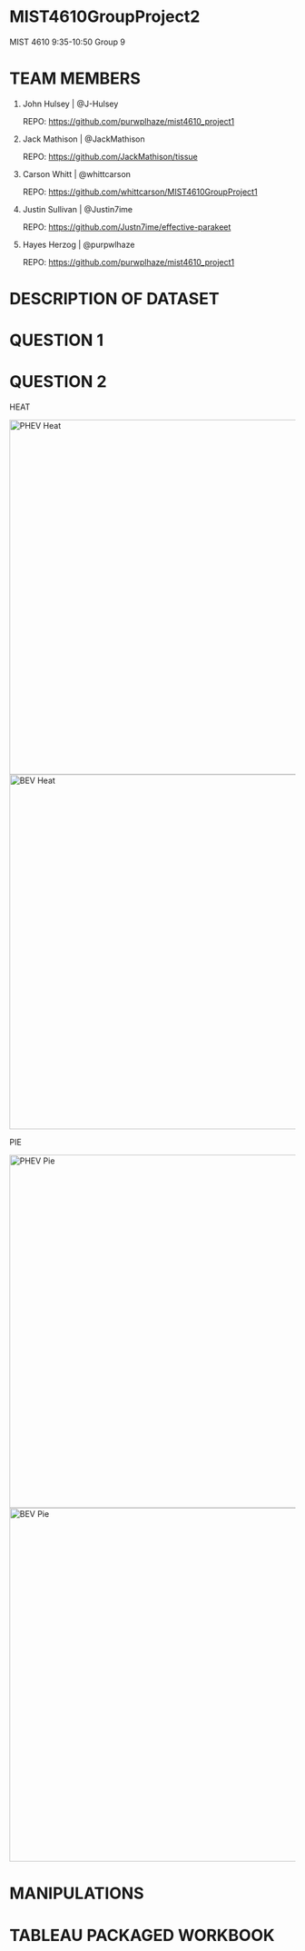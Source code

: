 # MIST4610GroupProject2

MIST 4610 9:35-10:50 Group 9 

# TEAM MEMBERS

1. John Hulsey | @J-Hulsey
   
   REPO: https://github.com/purwplhaze/mist4610_project1
   
3. Jack Mathison | @JackMathison
   
   REPO: https://github.com/JackMathison/tissue
   
5. Carson Whitt | @whittcarson

   REPO: https://github.com/whittcarson/MIST4610GroupProject1
   
7. Justin Sullivan | @Justin7ime
   
   REPO: https://github.com/Justn7ime/effective-parakeet
   
9. Hayes Herzog | @purpwlhaze
    
   REPO: https://github.com/purwplhaze/mist4610_project1

# DESCRIPTION OF DATASET


# QUESTION 1


# QUESTION 2

HEAT

<img width="625" alt="PHEV Heat" src="https://github.com/whittcarson/MIST4610GroupProject2/assets/131502055/8e05031c-e25e-4782-ade9-9079f7c62fe4">

<img width="625" alt="BEV Heat" src="https://github.com/whittcarson/MIST4610GroupProject2/assets/131502055/748ac9a2-1c8f-40ba-84a8-b823729e8006">

PIE

<img width="622" alt="PHEV Pie" src="https://github.com/whittcarson/MIST4610GroupProject2/assets/131502055/4ed587df-8491-447f-a16e-983c7dbee0e2">

<img width="623" alt="BEV Pie" src="https://github.com/whittcarson/MIST4610GroupProject2/assets/131502055/76780a04-01aa-4f3e-afdf-5b222d79e996">



# MANIPULATIONS


# TABLEAU PACKAGED WORKBOOK
